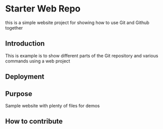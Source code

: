 # Starter Web Repo

this is a simple website project for showing
how to use Git and Github together

## Introduction

This is example is to show different parts of the Git repository and various
commands using a web project

## Deployment

## Purpose

Sample website with plenty of files for demos

## How to contribute


